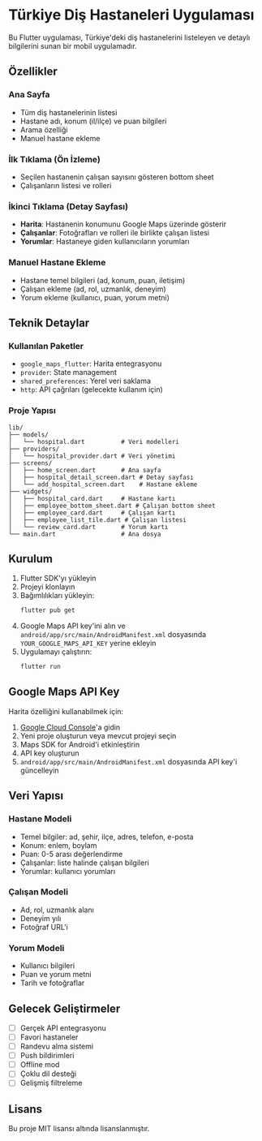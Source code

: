 # Türkiye Diş Hastaneleri Uygulaması

Bu Flutter uygulaması, Türkiye'deki diş hastanelerini listeleyen ve detaylı bilgilerini sunan bir mobil uygulamadır.

## Özellikler

### Ana Sayfa
- Tüm diş hastanelerinin listesi
- Hastane adı, konum (il/ilçe) ve puan bilgileri
- Arama özelliği
- Manuel hastane ekleme

### İlk Tıklama (Ön İzleme)
- Seçilen hastanenin çalışan sayısını gösteren bottom sheet
- Çalışanların listesi ve rolleri

### İkinci Tıklama (Detay Sayfası)
- **Harita**: Hastanenin konumunu Google Maps üzerinde gösterir
- **Çalışanlar**: Fotoğrafları ve rolleri ile birlikte çalışan listesi
- **Yorumlar**: Hastaneye giden kullanıcıların yorumları

### Manuel Hastane Ekleme
- Hastane temel bilgileri (ad, konum, puan, iletişim)
- Çalışan ekleme (ad, rol, uzmanlık, deneyim)
- Yorum ekleme (kullanıcı, puan, yorum metni)

## Teknik Detaylar

### Kullanılan Paketler
- `google_maps_flutter`: Harita entegrasyonu
- `provider`: State management
- `shared_preferences`: Yerel veri saklama
- `http`: API çağrıları (gelecekte kullanım için)

### Proje Yapısı
```
lib/
├── models/
│   └── hospital.dart          # Veri modelleri
├── providers/
│   └── hospital_provider.dart # Veri yönetimi
├── screens/
│   ├── home_screen.dart       # Ana sayfa
│   ├── hospital_detail_screen.dart # Detay sayfası
│   └── add_hospital_screen.dart    # Hastane ekleme
├── widgets/
│   ├── hospital_card.dart     # Hastane kartı
│   ├── employee_bottom_sheet.dart # Çalışan bottom sheet
│   ├── employee_card.dart     # Çalışan kartı
│   ├── employee_list_tile.dart # Çalışan listesi
│   └── review_card.dart       # Yorum kartı
└── main.dart                  # Ana dosya
```

## Kurulum

1. Flutter SDK'yı yükleyin
2. Projeyi klonlayın
3. Bağımlılıkları yükleyin:
   ```bash
   flutter pub get
   ```
4. Google Maps API key'ini alın ve `android/app/src/main/AndroidManifest.xml` dosyasında `YOUR_GOOGLE_MAPS_API_KEY` yerine ekleyin
5. Uygulamayı çalıştırın:
   ```bash
   flutter run
   ```

## Google Maps API Key

Harita özelliğini kullanabilmek için:

1. [Google Cloud Console](https://console.cloud.google.com/)'a gidin
2. Yeni proje oluşturun veya mevcut projeyi seçin
3. Maps SDK for Android'i etkinleştirin
4. API key oluşturun
5. `android/app/src/main/AndroidManifest.xml` dosyasında API key'i güncelleyin

## Veri Yapısı

### Hastane Modeli
- Temel bilgiler: ad, şehir, ilçe, adres, telefon, e-posta
- Konum: enlem, boylam
- Puan: 0-5 arası değerlendirme
- Çalışanlar: liste halinde çalışan bilgileri
- Yorumlar: kullanıcı yorumları

### Çalışan Modeli
- Ad, rol, uzmanlık alanı
- Deneyim yılı
- Fotoğraf URL'i

### Yorum Modeli
- Kullanıcı bilgileri
- Puan ve yorum metni
- Tarih ve fotoğraflar

## Gelecek Geliştirmeler

- [ ] Gerçek API entegrasyonu
- [ ] Favori hastaneler
- [ ] Randevu alma sistemi
- [ ] Push bildirimleri
- [ ] Offline mod
- [ ] Çoklu dil desteği
- [ ] Gelişmiş filtreleme

## Lisans

Bu proje MIT lisansı altında lisanslanmıştır.